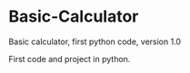 # Basic-Calculator
Basic calculator, first python code, version 1.0

First code and project in python. 
